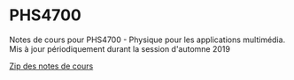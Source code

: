 # PHS4700
Notes de cours pour PHS4700 - Physique pour les applications multimédia.
Mis à jour périodiquement durant la session d'automne 2019

[Zip des notes de cours](https://www.mediafire.com/file/y7mgeggqhumj6om/notesdecours.zip/file)